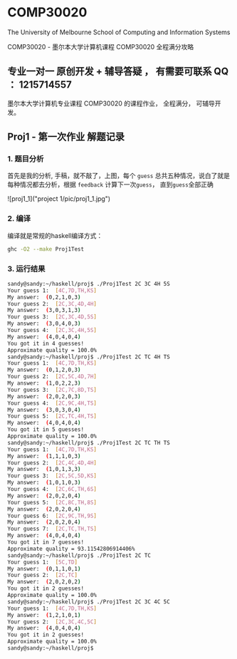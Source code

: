 # COMP30020
The University of Melbourne School of Computing and Information Systems

COMP30020 - 墨尔本大学计算机课程 COMP30020 全程满分攻略

## 专业一对一 **原创开发 + 辅导答疑** ， 有需要可联系 QQ ： **1215714557**

墨尔本大学计算机专业课程 COMP30020 的课程作业， 全程满分， 可辅导开发。

## Proj1 - 第一次作业 解题记录

### 1. 题目分析

首先是我的分析, 手稿，就不敲了，上图，每个 `guess` 总共五种情况，说白了就是每种情况都去分析，根据 `feedback` 计算下一次`guess`， 直到`guess`全部正确

![proj1_1]("project 1/pic/proj1_1.jpg")

### 2. 编译
编译就是常规的haskell编译方式：
``` bash
ghc -O2 --make Proj1Test
```

### 3. 运行结果
``` bash
sandy@sandy:~/haskell/proj$ ./Proj1Test 2C 3C 4H 5S
Your guess 1:  [4C,7D,TH,KS]
My answer:  (0,2,1,0,3)
Your guess 2:  [2C,3C,4D,4H]
My answer:  (3,0,3,1,3)
Your guess 3:  [2C,3C,4D,5S]
My answer:  (3,0,4,0,3)
Your guess 4:  [2C,3C,4H,5S]
My answer:  (4,0,4,0,4)
You got it in 4 guesses!
Approximate quality = 100.0%
sandy@sandy:~/haskell/proj$ ./Proj1Test 2C TC 4H TS
Your guess 1:  [4C,7D,TH,KS]
My answer:  (0,1,2,0,3)
Your guess 2:  [2C,5C,4D,7H]
My answer:  (1,0,2,2,3)
Your guess 3:  [2C,7C,8D,TS]
My answer:  (2,0,2,0,3)
Your guess 4:  [2C,9C,4H,TS]
My answer:  (3,0,3,0,4)
Your guess 5:  [2C,TC,4H,TS]
My answer:  (4,0,4,0,4)
You got it in 5 guesses!
Approximate quality = 100.0%
sandy@sandy:~/haskell/proj$ ./Proj1Test 2C TC TH TS
Your guess 1:  [4C,7D,TH,KS]
My answer:  (1,1,1,0,3)
Your guess 2:  [2C,4C,4D,4H]
My answer:  (1,0,1,3,3)
Your guess 3:  [2C,5C,5D,KS]
My answer:  (1,0,1,0,3)
Your guess 4:  [2C,6C,TH,6S]
My answer:  (2,0,2,0,4)
Your guess 5:  [2C,8C,TH,8S]
My answer:  (2,0,2,0,4)
Your guess 6:  [2C,9C,TH,9S]
My answer:  (2,0,2,0,4)
Your guess 7:  [2C,TC,TH,TS]
My answer:  (4,0,4,0,4)
You got it in 7 guesses!
Approximate quality = 93.11542806914406%
sandy@sandy:~/haskell/proj$ ./Proj1Test 2C TC
Your guess 1:  [5C,TD]
My answer:  (0,1,1,0,1)
Your guess 2:  [2C,TC]
My answer:  (2,0,2,0,2)
You got it in 2 guesses!
Approximate quality = 100.0%
sandy@sandy:~/haskell/proj$ ./Proj1Test 2C 3C 4C 5C
Your guess 1:  [4C,7D,TH,KS]
My answer:  (1,2,1,0,1)
Your guess 2:  [2C,3C,4C,5C]
My answer:  (4,0,4,0,4)
You got it in 2 guesses!
Approximate quality = 100.0%
sandy@sandy:~/haskell/proj$
```
